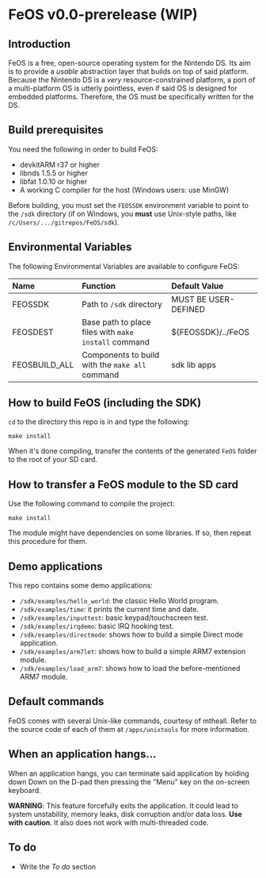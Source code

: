 FeOS v0.0-prerelease (WIP)
==========================

Introduction
------------

FeOS is a free, open-source operating system for the Nintendo DS. Its aim is to provide a *usable* abstraction layer that builds on top of said platform. Because the Nintendo DS is a *very* resource-constrained platform, a port of a multi-platform OS is utterly pointless, even if said OS is designed for embedded platforms. Therefore, the OS must be specifically written for the DS.

Build prerequisites
-------------------

You need the following in order to build FeOS:

- devkitARM r37 or higher
- libnds 1.5.5 or higher
- libfat 1.0.10 or higher
- A working C compiler for the host (Windows users: use MinGW)

Before building, you must set the `FEOSSDK` environment variable to point to the `/sdk` directory (if on Windows, you **must** use Unix-style paths, like `/c/Users/.../gitrepos/FeOS/sdk`).

Environmental Variables
-----------------------

The following Environmental Variables are available to configure FeOS:

| Name          | Function                                             | Default Value        |
|:--------------|:-----------------------------------------------------|:---------------------|
| FEOSSDK       | Path to `/sdk` directory                             | MUST BE USER-DEFINED |
| FEOSDEST      | Base path to place files with `make install` command | ${FEOSSDK}/../FeOS   |
| FEOSBUILD_ALL | Components to build with the `make all` command      | sdk lib apps         |

How to build FeOS (including the SDK)
-------------------------------------

`cd` to the directory this repo is in and type the following:

    make install

When it's done compiling, transfer the contents of the generated `FeOS` folder to the root of your SD card.

How to transfer a FeOS module to the SD card
--------------------------------------------

Use the following command to compile the project:

    make install

The module might have dependencies on some libraries. If so, then repeat this procedure for them.

Demo applications
-----------------

This repo contains some demo applications:

- `/sdk/examples/hello_world`: the classic Hello World program.
- `/sdk/examples/time`: it prints the current time and date.
- `/sdk/examples/inputtest`: basic keypad/touchscreen test.
- `/sdk/examples/irqdemo`: basic IRQ hooking test.
- `/sdk/examples/directmode`: shows how to build a simple Direct mode application.
- `/sdk/examples/arm7let`: shows how to build a simple ARM7 extension module.
- `/sdk/examples/load_arm7`: shows how to load the before-mentioned ARM7 module.

Default commands
----------------

FeOS comes with several Unix-like commands, courtesy of mtheall. Refer to the source code of each of them at `/apps/unixtools` for more information.

When an application hangs...
----------------------------

When an application hangs, you can terminate said application by holding down Down on the D-pad then pressing the "Menu" key on the on-screen keyboard.

**WARNING**: This feature forcefully exits the application. It could lead to system unstability, memory leaks, disk corruption and/or data loss. **Use with caution**. It also does not work with multi-threaded code.

To do
-----

- Write the *To do* section
